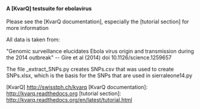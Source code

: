 
#### A [KvarQ] testsuite for ebolavirus

Please see the [KvarQ documentation], especially the [tutorial section] for
more information

All data is taken from:

"Genomic surveillance elucidates Ebola virus origin and transmission during the
2014 outbreak" -- Gire et al (2014) doi 10.1126/science.1259657

The file _extract_SNPs.py creates SNPs.csv that was used to create SNPs.xlsx,
which is the basis for the SNPs that are used in sierraleone14.py


[KvarQ] <http://swisstph.ch/kvarq>
[KvarQ documentation]: <http://kvarq.readthedocs.org>
[tutorial section]: <http://kvarq.readthedocs.org/en/latest/tutorial.html>

